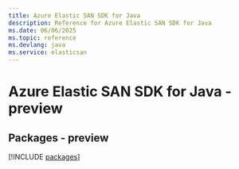 ```yaml
---
title: Azure Elastic SAN SDK for Java
description: Reference for Azure Elastic SAN SDK for Java
ms.date: 06/06/2025
ms.topic: reference
ms.devlang: java
ms.service: elasticsan
---
```

# Azure Elastic SAN SDK for Java - preview
## Packages - preview
[!INCLUDE [packages](elastic-san-index.md)]